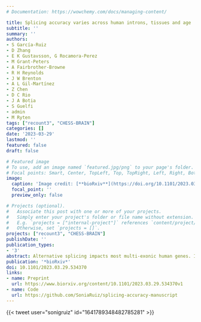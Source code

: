 ```yaml
---
# Documentation: https://wowchemy.com/docs/managing-content/

title: Splicing accuracy varies across human introns, tissues and age
subtitle: ''
summary: ''
authors:
- S García-Ruiz
- D Zhang
- E K Gustavsson, G Rocamora-Perez
- M Grant-Peters
- A Fairbrother-Browne
- R H Reynolds
- J W Brenton
- A L Gil-Martínez
- Z Chen
- D C Rio
- J A Botia
- S Guelfi
- admin
- M Ryten
tags: ["recount3", "CHESS-BRAIN"]
categories: []
date: '2023-03-29'
lastmod: ''
featured: false
draft: false

# Featured image
# To use, add an image named `featured.jpg/png` to your page's folder.
# Focal points: Smart, Center, TopLeft, Top, TopRight, Left, Right, BottomLeft, Bottom, BottomRight.
image:
  caption: 'Image credit: [**bioRxiv**](https://doi.org/10.1101/2023.03.29.534370)'
  focal_point: ''
  preview_only: false

# Projects (optional).
#   Associate this post with one or more of your projects.
#   Simply enter your project's folder or file name without extension.
#   E.g. `projects = ["internal-project"]` references `content/project/deep-learning/index.md`.
#   Otherwise, set `projects = []`.
projects: ["recount3", "CHESS-BRAIN"]
publishDate: ''
publication_types:
- '3'
abstract: Alternative splicing impacts most multi-exonic human genes. Inaccuracies during this process may have an important role in ageing and disease. Here, we investigated mis-splicing using RNA-sequencing data from ~14K control samples and 42 human body sites, focusing on split reads partially mapping to known transcripts in annotation. We show that mis-splicing occurs at different rates across introns and tissues and that these splicing inaccuracies are primarily affected by the abundance of core components of the spliceosome assembly and its regulators. Using publicly available data on short-hairpin RNA-knockdowns of numerous spliceosomal components and related regulators, we found support for the importance of RNA-binding proteins in mis-splicing. We also demonstrated that age is positively correlated with mis-splicing, and it affects genes implicated in neurodegenerative diseases. This in-depth characterisation of mis-splicing can have important implications for our understanding of the role of splicing inaccuracies in human disease and the interpretation of long-read RNA-sequencing data.
publication: '*bioRxiv*'
doi: 10.1101/2023.03.29.534370
links:
- name: Preprint
  url: https://www.biorxiv.org/content/10.1101/2023.03.29.534370v1
- name: Code
  url: https://github.com/SoniaRuiz/splicing-accuracy-manuscript
---
```


{{< tweet user="sonigruiz" id="1641789348482785281" >}}
